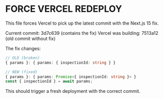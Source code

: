 # FORCE VERCEL REDEPLOY

This file forces Vercel to pick up the latest commit with the Next.js 15 fix.

Current commit: 3d7c639 (contains the fix)
Vercel was building: 7513a12 (old commit without fix)

The fix changes:
```typescript
// OLD (broken)
{ params }: { params: { inspectionId: string } }

// NEW (fixed) 
{ params }: { params: Promise<{ inspectionId: string }> }
const { inspectionId } = await params;
```

This should trigger a fresh deployment with the correct commit.
